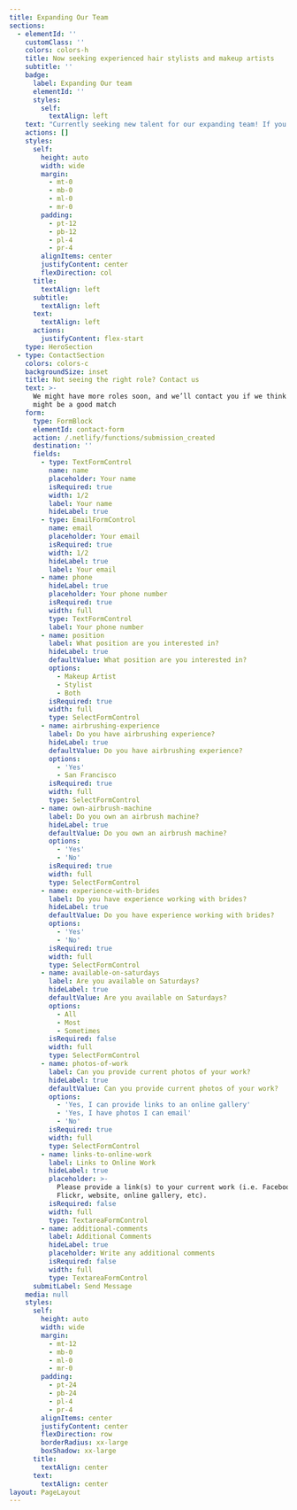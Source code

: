 ```yaml
---
title: Expanding Our Team
sections:
  - elementId: ''
    customClass: ''
    colors: colors-h
    title: Now seeking experienced hair stylists and makeup artists
    subtitle: ''
    badge:
      label: Expanding Our team
      elementId: ''
      styles:
        self:
          textAlign: left
    text: "Currently seeking new talent for our expanding team! If you want to work in a great environment with lots of friendly girls and wonderful clients please fill out the form below. You will need\_**availability\_**for at least 1 Saturday a month and some Friday’s & Sunday’s.\n\n*   Airbrush Makeup Artist (Must own airbrush machine/ water based airbrush foundation\_AND have previous airbrush training)\n\n*   Hair Stylist (2-4 years of updo styling\_experience is required)\n\n*   Prior experience with Brides and their bridal parties is a must (portfolio\_pictures will be\_required)\n\n*   Technical interview will be set up after contacted; you will need to supply\_your own\_model\n"
    actions: []
    styles:
      self:
        height: auto
        width: wide
        margin:
          - mt-0
          - mb-0
          - ml-0
          - mr-0
        padding:
          - pt-12
          - pb-12
          - pl-4
          - pr-4
        alignItems: center
        justifyContent: center
        flexDirection: col
      title:
        textAlign: left
      subtitle:
        textAlign: left
      text:
        textAlign: left
      actions:
        justifyContent: flex-start
    type: HeroSection
  - type: ContactSection
    colors: colors-c
    backgroundSize: inset
    title: Not seeing the right role? Contact us
    text: >-
      We might have more roles soon, and we’ll contact you if we think there
      might be a good match
    form:
      type: FormBlock
      elementId: contact-form
      action: /.netlify/functions/submission_created
      destination: ''
      fields:
        - type: TextFormControl
          name: name
          placeholder: Your name
          isRequired: true
          width: 1/2
          label: Your name
          hideLabel: true
        - type: EmailFormControl
          name: email
          placeholder: Your email
          isRequired: true
          width: 1/2
          hideLabel: true
          label: Your email
        - name: phone
          hideLabel: true
          placeholder: Your phone number
          isRequired: true
          width: full
          type: TextFormControl
          label: Your phone number
        - name: position
          label: What position are you interested in?
          hideLabel: true
          defaultValue: What position are you interested in?
          options:
            - Makeup Artist
            - Stylist
            - Both
          isRequired: true
          width: full
          type: SelectFormControl
        - name: airbrushing-experience
          label: Do you have airbrushing experience?
          hideLabel: true
          defaultValue: Do you have airbrushing experience?
          options:
            - 'Yes'
            - San Francisco
          isRequired: true
          width: full
          type: SelectFormControl
        - name: own-airbrush-machine
          label: Do you own an airbrush machine?
          hideLabel: true
          defaultValue: Do you own an airbrush machine?
          options:
            - 'Yes'
            - 'No'
          isRequired: true
          width: full
          type: SelectFormControl
        - name: experience-with-brides
          label: Do you have experience working with brides?
          hideLabel: true
          defaultValue: Do you have experience working with brides?
          options:
            - 'Yes'
            - 'No'
          isRequired: true
          width: full
          type: SelectFormControl
        - name: available-on-saturdays
          label: Are you available on Saturdays?
          hideLabel: true
          defaultValue: Are you available on Saturdays?
          options:
            - All
            - Most
            - Sometimes
          isRequired: false
          width: full
          type: SelectFormControl
        - name: photos-of-work
          label: Can you provide current photos of your work?
          hideLabel: true
          defaultValue: Can you provide current photos of your work?
          options:
            - 'Yes, I can provide links to an online gallery'
            - 'Yes, I have photos I can email'
            - 'No'
          isRequired: true
          width: full
          type: SelectFormControl
        - name: links-to-online-work
          label: Links to Online Work
          hideLabel: true
          placeholder: >-
            Please provide a link(s) to your current work (i.e. Facebook,
            Flickr, website, online gallery, etc).
          isRequired: false
          width: full
          type: TextareaFormControl
        - name: additional-comments
          label: Additional Comments
          hideLabel: true
          placeholder: Write any additional comments
          isRequired: false
          width: full
          type: TextareaFormControl
      submitLabel: Send Message
    media: null
    styles:
      self:
        height: auto
        width: wide
        margin:
          - mt-12
          - mb-0
          - ml-0
          - mr-0
        padding:
          - pt-24
          - pb-24
          - pl-4
          - pr-4
        alignItems: center
        justifyContent: center
        flexDirection: row
        borderRadius: xx-large
        boxShadow: xx-large
      title:
        textAlign: center
      text:
        textAlign: center
layout: PageLayout
---
```

